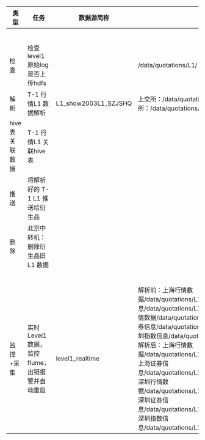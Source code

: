  

| 类型            | 任务                                          | 数据源简称           | hdfs 存储位置                                                | 执行脚本                                                     |
| --------------- | --------------------------------------------- | -------------------- | ------------------------------------------------------------ | ------------------------------------------------------------ |
|                 |                                               |                      |                                                              |                                                              |
|                 |                                               |                      |                                                              | T-1 day 行情Level1                                           |
| 检查            | 检查level1原始log 是否上传hdfs                |                      | /data/quotations/L1/                                         | 1_201805291353540576/check 衍生品level1/0 10 16 * * ?        |
| 解析            | T-1 行情L1 数据解析                           | L1_show2003L1_SZJSHQ | 上交所：/data/quotations/L1_show2003/深交所：/data/quotations/L1_SZJSHQ/ | 2_201802081728310161/解析L1行情数据/子任务                   |
| hive 表关联数据 | T-1 行情L1 关联hive表                         |                      |                                                              | 1_201802081729210343/行情L1数据关联hive/子任务               |
| 推送            | 将解析好的 T-1 L1 推送给衍生品                |                      |                                                              | 3_201805291407270180/trans data 衍生品 level1/子任务         |
| 删除            | 北京中转机：删除衍生品旧L1 数据               |                      |                                                              | 18.209.10.20：15 00 * * * sh /opt/applications/scripts/deluf20/run_del_level1.sh /tmp/del_level1.log > /tmp/del_level1.log 2>&1 |
|                 |                                               |                      |                                                              |                                                              |
|                 |                                               |                      |                                                              | 实时行情Level1                                               |
| 监控+采集       | 实时Level1数据，监控flume，出错报警并自动重启 | level1_realtime      | 解析前：上海行情数据/data/quotations/L1_realtime/level1ShMktData上海证券信息/data/quotations/L1_realtime/level1ShSecurityInfo深圳行情数据/data/quotations/L1_realtime/level1SzMktData深圳证券信息/data/quotations/L1_realtime/level1SzSecurityInfo深圳指数信息/data/quotations/L1_realtime/level1SzIndexInfo解析后：上海行情数据/data/quotations/L1_realtime/formattedLevel1ShMktData上海证券信息/data/quotations/L1_realtime/formattedLevel1ShSecInfo深圳行情数据/data/quotations/L1_realtime/formattedLevel1SzMktData深圳证券信息/data/quotations/L1_realtime/formattedLevel1SzSecInfo深圳指数信息/data/quotations/L1_realtime/formattedLevel1SzIndexInfo | 192.1.8.15：*/10 * * * * sh /opt/data/scripts/level1_realtime/monitor.sh |